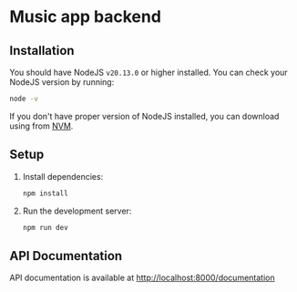 # Music app backend

## Installation

You should have NodeJS `v20.13.0` or higher installed.
You can check your NodeJS version by running:

```bash
node -v
```

If you don't have proper version of NodeJS installed, you can download using from [NVM](https://github.com/nvm-sh/nvm).

## Setup

1. Install dependencies:

    ```bash
    npm install
    ```

2. Run the development server:

    ```bash
    npm run dev
    ```

## API Documentation

API documentation is available at <http://localhost:8000/documentation>
